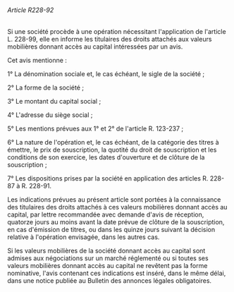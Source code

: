 ###### Article R228-92

Si une société procède à une opération nécessitant l'application de l'article L. 228-99, elle en informe les titulaires des droits attachés aux valeurs mobilières donnant accès au capital intéressées par un avis.

Cet avis mentionne :

1° La dénomination sociale et, le cas échéant, le sigle de la société ;

2° La forme de la société ;

3° Le montant du capital social ;

4° L'adresse du siège social ;

5° Les mentions prévues aux 1° et 2° de l'article R. 123-237 ;

6° La nature de l'opération et, le cas échéant, de la catégorie des titres à émettre, le prix de souscription, la quotité du droit de souscription et les conditions de son exercice, les dates d'ouverture et de clôture de la souscription ;

7° Les dispositions prises par la société en application des articles R. 228-87 à R. 228-91.

Les indications prévues au présent article sont portées à la connaissance des titulaires des droits attachés à ces valeurs mobilières donnant accès au capital, par lettre recommandée avec demande d'avis de réception, quatorze jours au moins avant la date prévue de clôture de la souscription, en cas d'émission de titres, ou dans les quinze jours suivant la décision relative à l'opération envisagée, dans les autres cas.

Si les valeurs mobilières de la société donnant accès au capital sont admises aux négociations sur un marché réglementé ou si toutes ses valeurs mobilières donnant accès au capital ne revêtent pas la forme nominative, l'avis contenant ces indications est inséré, dans le même délai, dans une notice publiée au Bulletin des annonces légales obligatoires.

